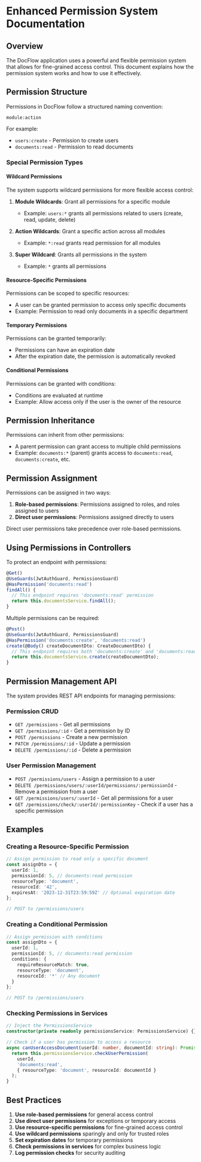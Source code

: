 # Enhanced Permission System Documentation

## Overview

The DocFlow application uses a powerful and flexible permission system that allows for fine-grained access control. This document explains how the permission system works and how to use it effectively.

## Permission Structure

Permissions in DocFlow follow a structured naming convention:

```
module:action
```

For example:
- `users:create` - Permission to create users
- `documents:read` - Permission to read documents

### Special Permission Types

#### Wildcard Permissions

The system supports wildcard permissions for more flexible access control:

1. **Module Wildcards**: Grant all permissions for a specific module
   - Example: `users:*` grants all permissions related to users (create, read, update, delete)

2. **Action Wildcards**: Grant a specific action across all modules
   - Example: `*:read` grants read permission for all modules

3. **Super Wildcard**: Grants all permissions in the system
   - Example: `*` grants all permissions

#### Resource-Specific Permissions

Permissions can be scoped to specific resources:

- A user can be granted permission to access only specific documents
- Example: Permission to read only documents in a specific department

#### Temporary Permissions

Permissions can be granted temporarily:

- Permissions can have an expiration date
- After the expiration date, the permission is automatically revoked

#### Conditional Permissions

Permissions can be granted with conditions:

- Conditions are evaluated at runtime
- Example: Allow access only if the user is the owner of the resource

## Permission Inheritance

Permissions can inherit from other permissions:

- A parent permission can grant access to multiple child permissions
- Example: `documents:*` (parent) grants access to `documents:read`, `documents:create`, etc.

## Permission Assignment

Permissions can be assigned in two ways:

1. **Role-based permissions**: Permissions assigned to roles, and roles assigned to users
2. **Direct user permissions**: Permissions assigned directly to users

Direct user permissions take precedence over role-based permissions.

## Using Permissions in Controllers

To protect an endpoint with permissions:

```typescript
@Get()
@UseGuards(JwtAuthGuard, PermissionsGuard)
@HasPermission('documents:read')
findAll() {
  // This endpoint requires 'documents:read' permission
  return this.documentsService.findAll();
}
```

Multiple permissions can be required:

```typescript
@Post()
@UseGuards(JwtAuthGuard, PermissionsGuard)
@HasPermission('documents:create', 'documents:read')
create(@Body() createDocumentDto: CreateDocumentDto) {
  // This endpoint requires both 'documents:create' and 'documents:read' permissions
  return this.documentsService.create(createDocumentDto);
}
```

## Permission Management API

The system provides REST API endpoints for managing permissions:

### Permission CRUD

- `GET /permissions` - Get all permissions
- `GET /permissions/:id` - Get a permission by ID
- `POST /permissions` - Create a new permission
- `PATCH /permissions/:id` - Update a permission
- `DELETE /permissions/:id` - Delete a permission

### User Permission Management

- `POST /permissions/users` - Assign a permission to a user
- `DELETE /permissions/users/:userId/permissions/:permissionId` - Remove a permission from a user
- `GET /permissions/users/:userId` - Get all permissions for a user
- `GET /permissions/check/:userId/:permissionKey` - Check if a user has a specific permission

## Examples

### Creating a Resource-Specific Permission

```typescript
// Assign permission to read only a specific document
const assignDto = {
  userId: 1,
  permissionId: 5, // documents:read permission
  resourceType: 'document',
  resourceId: '42',
  expiresAt: '2023-12-31T23:59:59Z' // Optional expiration date
};

// POST to /permissions/users
```

### Creating a Conditional Permission

```typescript
// Assign permission with conditions
const assignDto = {
  userId: 1,
  permissionId: 5, // documents:read permission
  conditions: {
    requireResourceMatch: true,
    resourceType: 'document',
    resourceId: '*' // Any document
  }
};

// POST to /permissions/users
```

### Checking Permissions in Services

```typescript
// Inject the PermissionsService
constructor(private readonly permissionsService: PermissionsService) {}

// Check if a user has permission to access a resource
async canUserAccessDocument(userId: number, documentId: string): Promise<boolean> {
  return this.permissionsService.checkUserPermission(
    userId,
    'documents:read',
    { resourceType: 'document', resourceId: documentId }
  );
}
```

## Best Practices

1. **Use role-based permissions** for general access control
2. **Use direct user permissions** for exceptions or temporary access
3. **Use resource-specific permissions** for fine-grained access control
4. **Use wildcard permissions** sparingly and only for trusted roles
5. **Set expiration dates** for temporary permissions
6. **Check permissions in services** for complex business logic
7. **Log permission checks** for security auditing